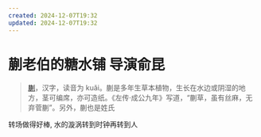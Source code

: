 ```yaml
---
created: 2024-12-07T19:32
updated: 2024-12-07T19:32
---
```

# 蒯老伯的糖水铺   导演俞昆

> [蒯](https://baike.baidu.com/item/%E8%92%AF/4329)，汉字，读音为 kuǎi。蒯是多年生草本植物，生长在水边或阴湿的地方，茎可编席，亦可造纸。《左传·成公九年》写道，“蒯草，虽有丝麻，无弃菅蒯”。另外，蒯也是姓氏

转场做得好棒, 水的漩涡转到时钟再转到人